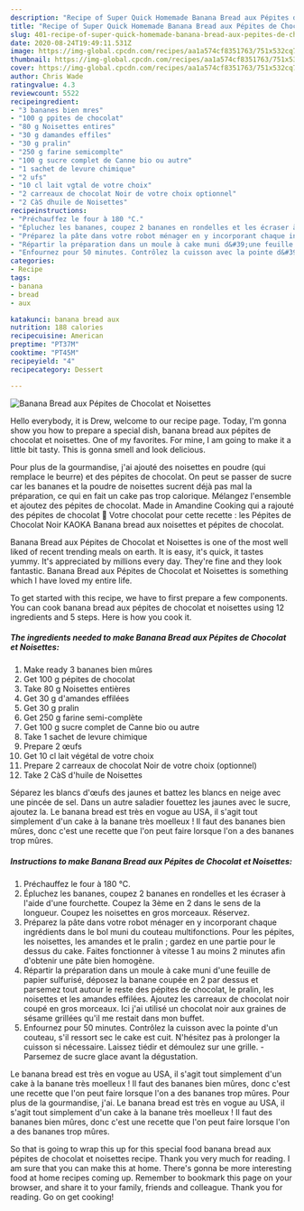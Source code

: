 ```yaml
---
description: "Recipe of Super Quick Homemade Banana Bread aux Pépites de Chocolat et Noisettes"
title: "Recipe of Super Quick Homemade Banana Bread aux Pépites de Chocolat et Noisettes"
slug: 401-recipe-of-super-quick-homemade-banana-bread-aux-pepites-de-chocolat-et-noisettes
date: 2020-08-24T19:49:11.531Z
image: https://img-global.cpcdn.com/recipes/aa1a574cf8351763/751x532cq70/banana-bread-aux-pepites-de-chocolat-et-noisettes-photo-principale-de-la-recette.jpg
thumbnail: https://img-global.cpcdn.com/recipes/aa1a574cf8351763/751x532cq70/banana-bread-aux-pepites-de-chocolat-et-noisettes-photo-principale-de-la-recette.jpg
cover: https://img-global.cpcdn.com/recipes/aa1a574cf8351763/751x532cq70/banana-bread-aux-pepites-de-chocolat-et-noisettes-photo-principale-de-la-recette.jpg
author: Chris Wade
ratingvalue: 4.3
reviewcount: 5522
recipeingredient:
- "3 bananes bien mres"
- "100 g ppites de chocolat"
- "80 g Noisettes entires"
- "30 g damandes effiles"
- "30 g pralin"
- "250 g farine semicomplte"
- "100 g sucre complet de Canne bio ou autre"
- "1 sachet de levure chimique"
- "2 ufs"
- "10 cl lait vgtal de votre choix"
- "2 carreaux de chocolat Noir de votre choix optionnel"
- "2 CàS dhuile de Noisettes"
recipeinstructions:
- "Préchauffez le four à 180 °C."
- "Épluchez les bananes, coupez 2 bananes en rondelles et les écraser à l&#39;aide d&#39;une fourchette. Coupez la 3ème en 2 dans le sens de la longueur. Coupez les noisettes en gros morceaux. Réservez."
- "Préparez la pâte dans votre robot ménager en y incorporant chaque ingrédients dans le bol muni du couteau multifonctions. Pour les pépites, les noisettes, les amandes et le pralin ; gardez en une partie pour le dessus du cake. Faites fonctionner à vitesse 1 au moins 2 minutes afin d&#39;obtenir une pâte bien homogène."
- "Répartir la préparation dans un moule à cake muni d&#39;une feuille de papier sulfurisé, déposez la banane coupée en 2 par dessus et parsemez tout autour le reste des pépites de chocolat, le pralin, les noisettes et les amandes effilées. Ajoutez les carreaux de chocolat noir coupé en gros morceaux. Ici j&#39;ai utilisé un chocolat noir aux graines de sésame grillées qu&#39;il me restait dans mon buffet."
- "Enfournez pour 50 minutes. Contrôlez la cuisson avec la pointe d&#39;un couteau, s&#39;il ressort sec le cake est cuit. N&#39;hésitez pas à prolonger la cuisson si nécessaire. Laissez tiédir et démoulez sur une grille. Parsemez de sucre glace avant la dégustation."
categories:
- Recipe
tags:
- banana
- bread
- aux

katakunci: banana bread aux 
nutrition: 188 calories
recipecuisine: American
preptime: "PT37M"
cooktime: "PT45M"
recipeyield: "4"
recipecategory: Dessert

---
```



![Banana Bread aux Pépites de Chocolat et Noisettes](https://img-global.cpcdn.com/recipes/aa1a574cf8351763/751x532cq70/banana-bread-aux-pepites-de-chocolat-et-noisettes-photo-principale-de-la-recette.jpg)

Hello everybody, it is Drew, welcome to our recipe page. Today, I'm gonna show you how to prepare a special dish, banana bread aux pépites de chocolat et noisettes. One of my favorites. For mine, I am going to make it a little bit tasty. This is gonna smell and look delicious.

Pour plus de la gourmandise, j&#39;ai ajouté des noisettes en poudre (qui remplace le beurre) et des pépites de chocolat. On peut se passer de sucre car les bananes et la poudre de noisettes sucrent déjà pas mal la préparation, ce qui en fait un cake pas trop calorique. Mélangez l&#39;ensemble et ajoutez des pépites de chocolat. Made in Amandine Cooking qui a rajouté des pépites de chocolat 🙂 Votre chocolat pour cette recette : les Pépites de Chocolat Noir KAOKA Banana bread aux noisettes et pépites de chocolat.

Banana Bread aux Pépites de Chocolat et Noisettes is one of the most well liked of recent trending meals on earth. It is easy, it's quick, it tastes yummy. It's appreciated by millions every day. They're fine and they look fantastic. Banana Bread aux Pépites de Chocolat et Noisettes is something which I have loved my entire life.


To get started with this recipe, we have to first prepare a few components. You can cook banana bread aux pépites de chocolat et noisettes using 12 ingredients and 5 steps. Here is how you cook it.

<!--inarticleads1-->

##### The ingredients needed to make Banana Bread aux Pépites de Chocolat et Noisettes:

1. Make ready 3 bananes bien mûres
1. Get 100 g pépites de chocolat
1. Take 80 g Noisettes entières
1. Get 30 g d&#39;amandes effilées
1. Get 30 g pralin
1. Get 250 g farine semi-complète
1. Get 100 g sucre complet de Canne bio ou autre
1. Take 1 sachet de levure chimique
1. Prepare 2 œufs
1. Get 10 cl lait végétal de votre choix
1. Prepare 2 carreaux de chocolat Noir de votre choix (optionnel)
1. Take 2 CàS d&#39;huile de Noisettes


Séparez les blancs d&#39;œufs des jaunes et battez les blancs en neige avec une pincée de sel. Dans un autre saladier fouettez les jaunes avec le sucre, ajoutez la. Le banana bread est très en vogue au USA, il s&#39;agit tout simplement d&#39;un cake à la banane très moelleux ! Il faut des bananes bien mûres, donc c&#39;est une recette que l&#39;on peut faire lorsque l&#39;on a des bananes trop mûres. 

<!--inarticleads2-->

##### Instructions to make Banana Bread aux Pépites de Chocolat et Noisettes:

1. Préchauffez le four à 180 °C.
1. Épluchez les bananes, coupez 2 bananes en rondelles et les écraser à l&#39;aide d&#39;une fourchette. Coupez la 3ème en 2 dans le sens de la longueur. Coupez les noisettes en gros morceaux. Réservez.
1. Préparez la pâte dans votre robot ménager en y incorporant chaque ingrédients dans le bol muni du couteau multifonctions. Pour les pépites, les noisettes, les amandes et le pralin ; gardez en une partie pour le dessus du cake. Faites fonctionner à vitesse 1 au moins 2 minutes afin d&#39;obtenir une pâte bien homogène.
1. Répartir la préparation dans un moule à cake muni d&#39;une feuille de papier sulfurisé, déposez la banane coupée en 2 par dessus et parsemez tout autour le reste des pépites de chocolat, le pralin, les noisettes et les amandes effilées. Ajoutez les carreaux de chocolat noir coupé en gros morceaux. Ici j&#39;ai utilisé un chocolat noir aux graines de sésame grillées qu&#39;il me restait dans mon buffet.
1. Enfournez pour 50 minutes. Contrôlez la cuisson avec la pointe d&#39;un couteau, s&#39;il ressort sec le cake est cuit. N&#39;hésitez pas à prolonger la cuisson si nécessaire. Laissez tiédir et démoulez sur une grille. - Parsemez de sucre glace avant la dégustation.


Le banana bread est très en vogue au USA, il s&#39;agit tout simplement d&#39;un cake à la banane très moelleux ! Il faut des bananes bien mûres, donc c&#39;est une recette que l&#39;on peut faire lorsque l&#39;on a des bananes trop mûres. Pour plus de la gourmandise, j&#39;ai. Le banana bread est très en vogue au USA, il s&#39;agit tout simplement d&#39;un cake à la banane très moelleux ! Il faut des bananes bien mûres, donc c&#39;est une recette que l&#39;on peut faire lorsque l&#39;on a des bananes trop mûres. 

So that is going to wrap this up for this special food banana bread aux pépites de chocolat et noisettes recipe. Thank you very much for reading. I am sure that you can make this at home. There's gonna be more interesting food at home recipes coming up. Remember to bookmark this page on your browser, and share it to your family, friends and colleague. Thank you for reading. Go on get cooking!
